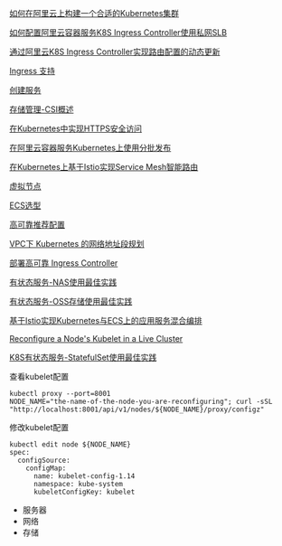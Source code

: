 [如何在阿里云上构建一个合适的Kubernetes集群](https://yq.aliyun.com/articles/602932)

[如何配置阿里云容器服务K8S Ingress Controller使用私网SLB](https://yq.aliyun.com/articles/603655)

[通过阿里云K8S Ingress Controller实现路由配置的动态更新](https://yq.aliyun.com/articles/692732)

[Ingress 支持](https://help.aliyun.com/document_detail/86533.html)

[创建服务](https://help.aliyun.com/document_detail/86512.html)

[存储管理-CSI概述](https://help.aliyun.com/document_detail/134722.html)

[在Kubernetes中实现HTTPS安全访问](https://help.aliyun.com/document_detail/93804.html)

[在阿里云容器服务Kubernetes上使用分批发布](https://help.aliyun.com/document_detail/87370.html)

[在Kubernetes上基于Istio实现Service Mesh智能路由](https://help.aliyun.com/document_detail/128533.html)

[虚拟节点](https://help.aliyun.com/document_detail/118970.html)

[ECS选型](https://help.aliyun.com/document_detail/98886.html)

[高可靠推荐配置](https://help.aliyun.com/document_detail/94292.html)

[VPC下 Kubernetes 的网络地址段规划](https://help.aliyun.com/document_detail/86500.html)

[部署高可靠 Ingress Controller](https://help.aliyun.com/document_detail/86750.html)

[有状态服务-NAS使用最佳实践](https://help.aliyun.com/document_detail/100684.html)

[有状态服务-OSS存储使用最佳实践](https://help.aliyun.com/document_detail/100713.html)

[基于Istio实现Kubernetes与ECS上的应用服务混合编排](https://help.aliyun.com/document_detail/90707.html)

[Reconfigure a Node's Kubelet in a Live Cluster](https://kubernetes.io/docs/tasks/administer-cluster/reconfigure-kubelet/#generate-the-configuration-file)

[K8S有状态服务-StatefulSet使用最佳实践](https://yq.aliyun.com/articles/629007)


查看kubelet配置
```shell
kubectl proxy --port=8001
NODE_NAME="the-name-of-the-node-you-are-reconfiguring"; curl -sSL "http://localhost:8001/api/v1/nodes/${NODE_NAME}/proxy/configz"
```
修改kubelet配置
```shell
kubectl edit node ${NODE_NAME}
spec:
  configSource:
    configMap:
      name: kubelet-config-1.14
      namespace: kube-system
      kubeletConfigKey: kubelet
```



* 服务器
* 网络
* 存储